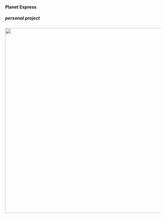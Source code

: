 
#### Planet Express

##### personal project

<img src="https://github.com/tomkingkong/planet-express/tree/master/public/images/planet-express-runthrough.gif" width="600"/>

